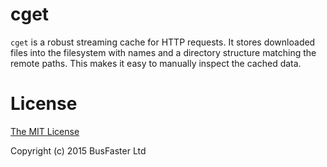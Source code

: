 cget
====

`cget` is a robust streaming cache for HTTP requests.
It stores downloaded files into the filesystem with names and a directory structure matching the remote paths.
This makes it easy to manually inspect the cached data.

License
===

[The MIT License](https://raw.githubusercontent.com/charto/cget/master/LICENSE)

Copyright (c) 2015 BusFaster Ltd
